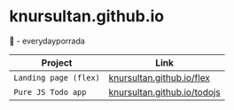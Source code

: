 # knursultan.github.io
🥋 - everydayporrada


| Project | Link |
| --- | --- |
| `Landing page (flex)` | [knursultan.github.io/flex](https://knursultan.github.io/flex/)|
| `Pure JS Todo app` | [knursultan.github.io/todojs](https://knursultan.github.io/todojs/)|